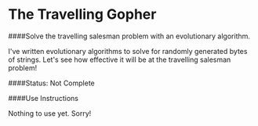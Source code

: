 The Travelling Gopher
===
####Solve the travelling salesman problem with an evolutionary algorithm.

I've written evolutionary algorithms to solve for randomly generated bytes of strings. Let's see how effective it will be at the travelling salesman problem!

####Status: Not Complete

####Use Instructions

Nothing to use yet. Sorry!
